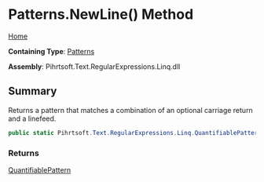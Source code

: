 # Patterns\.NewLine\(\) Method

[Home](../../../../../../README.md)

**Containing Type**: [Patterns](../README.md)

**Assembly**: Pihrtsoft\.Text\.RegularExpressions\.Linq\.dll

## Summary

Returns a pattern that matches a combination of an optional carriage return and a linefeed\.

```csharp
public static Pihrtsoft.Text.RegularExpressions.Linq.QuantifiablePattern NewLine()
```

### Returns

[QuantifiablePattern](../../QuantifiablePattern/README.md)

